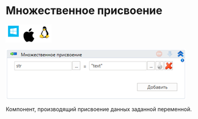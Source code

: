# Множественное присвоение

![](<../../../.gitbook/assets/image (100) (1) (1) (1) (1) (1) (1) (10) (189).png>)

![](<../../../.gitbook/assets/image (114).png>)

Компонент, производящий присвоение данных заданной переменной.
